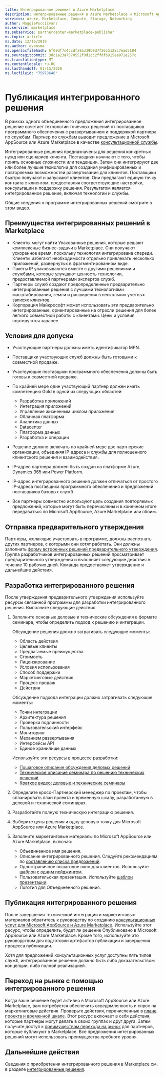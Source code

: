 ```yaml
---
title: Интегрированные решения в Azure Marketplace
description: Интегрированные решения в Azure Marketplace и Microsoft AppSource
services: Azure, Marketplace, Compute, Storage, Networking
author: MaggiePucciEvans
ms.service: marketplace
ms.subservice: partnercenter-marketplace-publisher
ms.topic: article
ms.date: 12/16/2019
ms.author: evansma
ms.openlocfilehash: 6f09df7c4ccdfa8a339b9d7f2655128c7ead5184
ms.sourcegitcommit: 3dc1a23a7570552f0d1cc2ffdfb915ea871e257c
ms.translationtype: MT
ms.contentlocale: ru-RU
ms.lasthandoff: 01/15/2020
ms.locfileid: "75978646"
---
```

# <a name="publish-an-integrated-solution"></a>Публикация интегрированного решения

В рамках одного объединенного предложения интегрированное решение сочетает технологии точечных решений от поставщиков программного обеспечения с развертыванием и поддержкой партнера по службам. Партнер по службам выводит предложение в Microsoft AppSource или Azure Marketplace в качестве [консультационной службы](https://docs.microsoft.com/azure/marketplace/consulting-services).

Интегрированные решения предназначены для решения конкретных нужд или сценариев клиента. Поставщики начинают с того, чтобы понять основные сложности или тенденции. Затем они интегрируют две или более лучшие технологии для создания унифицированных и повторяемых возможностей развертывания для клиентов. Поставщики быстро получают и запускают клиентов. Они предлагают единую точку контакта с клиентом, предоставляя соответствующие настройки, консультации и поддержку решения. Результатом является интегрированное решение, включая технологии и службы.

Общие сведения о программе интегрированных решений смотрите в [этом видео](https://aka.ms/AA5qos4).

## <a name="benefits-of-integrated-solutions-in-the-marketplace"></a>Преимущества интегрированных решений в Marketplace

* Клиенты могут найти Упакованные решения, которые решают комплексные бизнес-задачи в Marketplace. Они получают ускоренное время, поскольку технология интегрирована спереди. Клиенты избегают необходимости отдельно привлекать несколько приложений, развернутых в фрагментированном виде.
* Пакеты IP упаковываются вместе с другими решениями и службами, которые улучшают ценность технологии, предоставляемой партнерами экспертов служб.
* Партнеры служб создают предопределенные предварительно интегрированные решения с лучшими технологиями масштабирования, земли и расширения в нескольких учетных записях клиентов.
* Корпорация Майкрософт может использовать эти предварительно интегрированные, ориентированные на отрасли решения для более легкого совместной работы с клиентами. Цены и условия сортируются заранее.

## <a name="eligibility-criteria"></a>Условия для допуска

* Участвующие партнеры должны иметь идентификатор MPN.
* Поставщики участвующих служб должны быть готовыми к совместной продаже.
* Участвующие поставщики программного обеспечения должны быть готовы к совместной продаже.
* По крайней мере один участвующий партнер должен иметь компетенцию Gold в одной из следующих областей:

    * Разработка приложений
    * Интеграция приложений
    * Управление жизненным циклом приложения
    * Облачная платформа
    * Аналитика данных
    * Datacenter
    * Платформа данных
    * Разработка и операции

* Решение должно включать по крайней мере две партнерские организации, объединяя IP-адреса и службы для полноценного клиентского решения и взаимодействия.
* IP-адрес партнера должен быть создан на платформе Azure, Dynamics 365 или Power Platform.
* IP-адрес интегрированного решения должен отличаться от простого IP-адреса поставщика программного обеспечения и предложений поставщиков базовых служб.
* Все партнеры совместно используют цель создания повторяемых предложений, которые могут быть перечислены и в конечном итоге передаваться по Microsoft AppSource, Azure Marketplace или обоим.

## <a name="submit-a-nomination"></a>Отправка предварительного утверждения

Партнеры, желающие участвовать в программе, должны распознать других партнеров, с которыми они хотят работать. Они должны заполнить [форму встроенных решений предварительного утверждения](https://aka.ms/AA5qicu). Группа разработчиков интегрированных решений просматривает предварительного утверждения и выполняет следующие действия в течение 10 рабочих дней. Команда предоставляет утверждение и дальнейшие действия.

## <a name="develop-an-integrated-solution"></a>Разработка интегрированного решения

После утверждения предварительного утверждения используйте ресурсы связанной программы для разработки интегрированного решения. Выполните следующие действия.

1. Заполните основные деловые и технические обсуждения в формате семинара, чтобы определить подход к решению и интеграции.

    Обсуждение решения должно затрагивать следующие моменты:
    * Область действия
    * Целевые клиенты
    * Предлагаемые преимущества
    * Стоимость
    * Лицензирование
    * Условия использования
    * Способ поддержки
    * Маркетинговые действия
    * Процесс продаж
    * Действия

    Обсуждение подхода интеграции должно затрагивать следующие моменты:
    * Точки интеграции
    * Архитектура решения
    * Проверка подлинности
    * Пользовательский интерфейс
    * Мониторинг
    * Механизм развертывания
    * Интерфейсы API
    * Единое хранилище данных

    Используйте эти ресурсы в процессе разработки:

    * [Пошаговое описание обсуждения деловых решений](https://aka.ms/AA5qicx)
    * [Техническое описание семинара по решению технических решений](https://aka.ms/AA5qid1)
    * [Краткое видео: деловые и технические семинары](https://aka.ms/AA5qos9)

1. Определите кросс-Партнерский менеджер по проектам, чтобы спланировать план проекта и временную шкалу, разработанную в деловой и технической семинарах.

1. Разработайте полную техническую интеграцию решения.

1. Выберите цены решения и одну ценовую точку для Microsoft AppSource или Azure Marketplace.

1. Заполните маркетинговые материалы по Microsoft AppSource или Azure Marketplace, включая:

    * Объединенное имя решения.
    * Описание интегрированного решения. Следуйте рекомендациям по [составлению списка предложений](https://docs.microsoft.com/azure/marketplace/gtm-offer-listing-best-practices).
    * Одностраничное пошаговое окно для клиентов. Используйте [шаблон с одним пейджингом](https://aka.ms/AA5s08a).
    * Пользовательская презентация. Используйте [шаблон презентации](https://aka.ms/AA5s7ql).
    * Логотип для Объединенного решения.

## <a name="publish-your-integrated-solution"></a>Публикация интегрированного решения

После завершения технической интеграции и маркетинговых материалов обратитесь к руководству по созданию [консультационных услуг для Microsoft AppSource и Azure Marketplace](https://docs.microsoft.com/azure/marketplace/consulting-services). Используйте этот ресурс, чтобы определить, будет ли решение Опубликовано в Microsoft AppSource или Azure Marketplace. Кроме того, используйте это руководством для подготовки артефактов публикации и завершения процесса публикации.

Хотя для предложений консультационных услуг доступны пять типов служб, интегрированное решение должно быть либо доказательством концепции, либо полной реализацией.

## <a name="go-to-market-with-your-integrated-solution"></a>Переход на рынке с помощью интегрированного решения

Когда ваше решение будет активно в Microsoft AppSource или Azure Marketplace, вам потребуется обеспечить осведомленность и спрос на маркетинговые действия. Проверьте действия, перечисленные в [плане проекта и временной шкале](https://aka.ms/AA5qiuc). Этот ресурс включает в себя действия, которые партнеры могут делать в своих группах и друг друга. Затем получите доступ к [преимуществам перехода на рынок](https://docs.microsoft.com/azure/marketplace/gtm-your-marketplace-benefits#list-trial-and-consulting-benefits) для партнеров, которые публикуют в Marketplace. Все предложения интегрированных решений могут использовать преимущества пробного уровня.

## <a name="next-steps"></a>Дальнейшие действия

Сведения о приобретении интегрированного решения в Marketplace см. в разделе [интегрированные решения](https://docs.microsoft.com/azure/marketplace/integrated-solutions).

